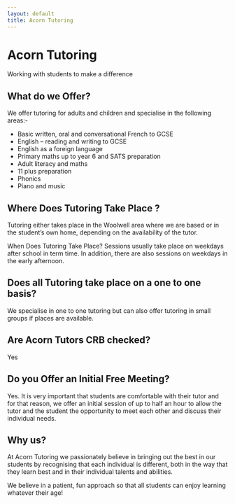 ```yaml
---
layout: default
title: Acorn Tutoring
---
```

 
# Acorn Tutoring

<div class=strap_line>                                            
Working with students to make a difference                                        
</div>

## What do we Offer?

We offer tutoring for adults and children and specialise in the following areas:-

* Basic written, oral and conversational French to GCSE
* English – reading and writing to GCSE
* English as a foreign language
* Primary maths up to year 6 and SATS preparation
* Adult literacy and maths
* 11 plus preparation
* Phonics
* Piano and music

## Where Does Tutoring Take Place ? 

Tutoring either takes place in the Woolwell area where we are based or in the student’s own home, depending on the availability of the tutor.

When Does Tutoring Take Place?
Sessions usually take place on weekdays after school in term time.  In addition, there are also sessions on weekdays in the early afternoon.

## Does all Tutoring take place on a one to one basis?

We specialise in one to one tutoring but can also offer tutoring in small groups if places are available.
 
## Are Acorn Tutors CRB checked?
Yes

## Do you Offer an Initial Free Meeting?

Yes.  It is very important that students are comfortable with their tutor and for that reason, we offer an initial session of up to half an hour to allow the tutor and the student the opportunity to meet each other and discuss their individual needs.


## Why us?

At Acorn Tutoring we passionately believe in bringing out the best in our students by recognising that each individual is different, both in the way that they learn best and in their individual talents and abilities.

We believe in a patient, fun approach so that all students can enjoy learning whatever their age!




 






 
 
 
 
 
 
 
